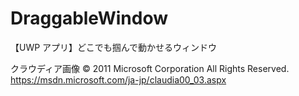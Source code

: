 # DraggableWindow
【UWP アプリ】どこでも掴んで動かせるウィンドウ



クラウディア画像 © 2011 Microsoft Corporation All Rights Reserved.  
https://msdn.microsoft.com/ja-jp/claudia00_03.aspx
